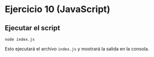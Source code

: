 # Ejercicio 10 (JavaScript)

## Ejecutar el script

```node index.js ```

Esto ejecutará el archivo `index.js` y mostrará la salida en la consola.